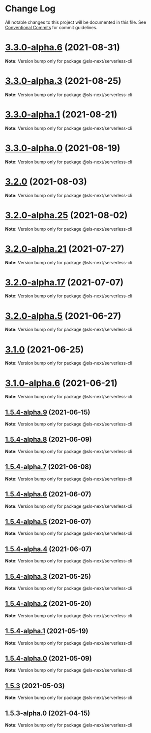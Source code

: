 # Change Log

All notable changes to this project will be documented in this file.
See [Conventional Commits](https://conventionalcommits.org) for commit guidelines.

# [3.3.0-alpha.6](https://github.com/serverless-nextjs/serverless-next.js/compare/v3.3.0-alpha.5...v3.3.0-alpha.6) (2021-08-31)

**Note:** Version bump only for package @sls-next/serverless-cli

# [3.3.0-alpha.3](https://github.com/serverless-nextjs/serverless-next.js/compare/v3.3.0-alpha.2...v3.3.0-alpha.3) (2021-08-25)

**Note:** Version bump only for package @sls-next/serverless-cli

# [3.3.0-alpha.1](https://github.com/serverless-nextjs/serverless-next.js/compare/v3.3.0-alpha.0...v3.3.0-alpha.1) (2021-08-21)

**Note:** Version bump only for package @sls-next/serverless-cli

# [3.3.0-alpha.0](https://github.com/serverless-nextjs/serverless-next.js/compare/v3.2.1-alpha.0...v3.3.0-alpha.0) (2021-08-19)

**Note:** Version bump only for package @sls-next/serverless-cli

# [3.2.0](https://github.com/serverless-nextjs/serverless-next.js/compare/v3.2.0-alpha.29...v3.2.0) (2021-08-03)

**Note:** Version bump only for package @sls-next/serverless-cli

# [3.2.0-alpha.25](https://github.com/serverless-nextjs/serverless-next.js/compare/v3.2.0-alpha.24...v3.2.0-alpha.25) (2021-08-02)

**Note:** Version bump only for package @sls-next/serverless-cli

# [3.2.0-alpha.21](https://github.com/serverless-nextjs/serverless-next.js/compare/v3.2.0-alpha.20...v3.2.0-alpha.21) (2021-07-27)

**Note:** Version bump only for package @sls-next/serverless-cli

# [3.2.0-alpha.17](https://github.com/serverless-nextjs/serverless-next.js/compare/v3.2.0-alpha.16...v3.2.0-alpha.17) (2021-07-07)

**Note:** Version bump only for package @sls-next/serverless-cli

# [3.2.0-alpha.5](https://github.com/serverless-nextjs/serverless-next.js/compare/v3.2.0-alpha.4...v3.2.0-alpha.5) (2021-06-27)

**Note:** Version bump only for package @sls-next/serverless-cli

# [3.1.0](https://github.com/serverless-nextjs/serverless-next.js/compare/v3.1.0-alpha.16...v3.1.0) (2021-06-25)

**Note:** Version bump only for package @sls-next/serverless-cli

# [3.1.0-alpha.6](https://github.com/serverless-nextjs/serverless-next.js/compare/v3.1.0-alpha.5...v3.1.0-alpha.6) (2021-06-21)

**Note:** Version bump only for package @sls-next/serverless-cli

## [1.5.4-alpha.9](https://github.com/serverless-nextjs/serverless-next.js/compare/@sls-next/serverless-cli@1.5.4-alpha.8...@sls-next/serverless-cli@1.5.4-alpha.9) (2021-06-15)

**Note:** Version bump only for package @sls-next/serverless-cli

## [1.5.4-alpha.8](https://github.com/serverless-nextjs/serverless-next.js/compare/@sls-next/serverless-cli@1.5.4-alpha.7...@sls-next/serverless-cli@1.5.4-alpha.8) (2021-06-09)

**Note:** Version bump only for package @sls-next/serverless-cli

## [1.5.4-alpha.7](https://github.com/serverless-nextjs/serverless-next.js/compare/@sls-next/serverless-cli@1.5.4-alpha.6...@sls-next/serverless-cli@1.5.4-alpha.7) (2021-06-08)

**Note:** Version bump only for package @sls-next/serverless-cli

## [1.5.4-alpha.6](https://github.com/serverless-nextjs/serverless-next.js/compare/@sls-next/serverless-cli@1.5.4-alpha.5...@sls-next/serverless-cli@1.5.4-alpha.6) (2021-06-07)

**Note:** Version bump only for package @sls-next/serverless-cli

## [1.5.4-alpha.5](https://github.com/serverless-nextjs/serverless-next.js/compare/@sls-next/serverless-cli@1.5.4-alpha.3...@sls-next/serverless-cli@1.5.4-alpha.5) (2021-06-07)

**Note:** Version bump only for package @sls-next/serverless-cli

## [1.5.4-alpha.4](https://github.com/serverless-nextjs/serverless-next.js/compare/@sls-next/serverless-cli@1.5.4-alpha.3...@sls-next/serverless-cli@1.5.4-alpha.4) (2021-06-07)

**Note:** Version bump only for package @sls-next/serverless-cli

## [1.5.4-alpha.3](https://github.com/serverless-nextjs/serverless-next.js/compare/@sls-next/serverless-cli@1.5.4-alpha.2...@sls-next/serverless-cli@1.5.4-alpha.3) (2021-05-25)

**Note:** Version bump only for package @sls-next/serverless-cli

## [1.5.4-alpha.2](https://github.com/serverless-nextjs/serverless-next.js/compare/@sls-next/serverless-cli@1.5.4-alpha.1...@sls-next/serverless-cli@1.5.4-alpha.2) (2021-05-20)

**Note:** Version bump only for package @sls-next/serverless-cli

## [1.5.4-alpha.1](https://github.com/serverless-nextjs/serverless-next.js/compare/@sls-next/serverless-cli@1.5.4-alpha.0...@sls-next/serverless-cli@1.5.4-alpha.1) (2021-05-19)

**Note:** Version bump only for package @sls-next/serverless-cli

## [1.5.4-alpha.0](https://github.com/serverless-nextjs/serverless-next.js/compare/@sls-next/serverless-cli@1.5.3...@sls-next/serverless-cli@1.5.4-alpha.0) (2021-05-09)

**Note:** Version bump only for package @sls-next/serverless-cli

## [1.5.3](https://github.com/serverless-nextjs/serverless-next.js/compare/@sls-next/serverless-cli@1.5.3-alpha.0...@sls-next/serverless-cli@1.5.3) (2021-05-03)

**Note:** Version bump only for package @sls-next/serverless-cli

## 1.5.3-alpha.0 (2021-04-15)

**Note:** Version bump only for package @sls-next/serverless-cli
